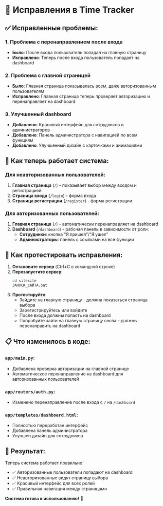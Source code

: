 # 🔧 Исправления в Time Tracker

## ✅ Исправленные проблемы:

### 1. **Проблема с перенаправлением после входа**
- **Было**: После входа пользователь попадал на главную страницу
- **Исправлено**: Теперь после входа пользователь попадает на dashboard

### 2. **Проблема с главной страницей**
- **Было**: Главная страница показывалась всем, даже авторизованным пользователям
- **Исправлено**: Главная страница теперь проверяет авторизацию и перенаправляет на dashboard

### 3. **Улучшенный dashboard**
- **Добавлено**: Красивый интерфейс для сотрудников и администраторов
- **Добавлено**: Панель администратора с навигацией по всем функциям
- **Добавлено**: Улучшенный дизайн с карточками и анимациями

## 🎯 Как теперь работает система:

### Для неавторизованных пользователей:
1. **Главная страница** (`/`) - показывает выбор между входом и регистрацией
2. **Страница входа** (`/login`) - форма входа
3. **Страница регистрации** (`/register`) - форма регистрации

### Для авторизованных пользователей:
1. **Главная страница** (`/`) - автоматически перенаправляет на dashboard
2. **Dashboard** (`/dashboard`) - рабочая панель в зависимости от роли:
   - **Сотрудники**: кнопка "Я пришел"/"Я ушел"
   - **Администраторы**: панель с ссылками на все функции

## 🚀 Как протестировать исправления:

1. **Остановите сервер** (Ctrl+C в командной строке)
2. **Перезапустите сервер**:
   ```bash
   cd sitesite
   ЗАПУСК_САЙТА.bat
   ```
3. **Протестируйте**:
   - Зайдите на главную страницу - должна показаться страница выбора
   - Зарегистрируйтесь или войдите
   - После входа должны попасть на dashboard
   - Попробуйте зайти на главную страницу снова - должны перенаправить на dashboard

## 📋 Что изменилось в коде:

### `app/main.py`:
- Добавлена проверка авторизации на главной странице
- Автоматическое перенаправление на dashboard для авторизованных пользователей

### `app/routers/auth.py`:
- Изменено перенаправление после входа с `/` на `/dashboard`

### `app/templates/dashboard.html`:
- Полностью переработан интерфейс
- Добавлена панель администратора
- Улучшен дизайн для сотрудников

## 🎉 Результат:

Теперь система работает правильно:
- ✅ Авторизованные пользователи попадают на dashboard
- ✅ Неавторизованные видят страницу выбора
- ✅ Красивый интерфейс для всех ролей
- ✅ Правильная навигация между страницами

**Система готова к использованию!** 🚀


